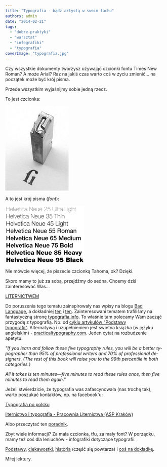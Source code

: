 ```yaml
---
title: "Typografia - bądź artystą w swoim fachu"
authors: admin
date: "2014-02-21"
tags:
  - "dobre-praktyki"
  - "warsztat"
  - "infografiki"
  - "typografia"
coverImage: "typografia.jpg"
---
```


Czy wszystkie dokumenty tworzysz używając czcionki fontu Times New Roman? A może
Arial? Raz na jakiś czas warto coś w życiu zmienić... na początek może być krój
pisma.

<!--truncate-->

Przede wszystkim wyjaśnijmy sobie jedną rzecz.

To jest czcionka:

![Obrazek](images/200px-Garamond_type_fi-ligature_2.jpg)

A to jest krój pisma (_font_):

![Obrazek](images/250px-Helvetica_Neue_typeface_weights.svg.png)

Nie mówcie więcej, że piszecie czcionką Tahoma, ok? Dzięki.

Skoro mamy to już za sobą, przejdźmy do sedna. Chcemy dziś zainteresować Was...

[LITERNICTWEM](http://pl.wikipedia.org/wiki/Liternictwo)

Do poruszenia tego tematu zainspirowały nas wpisy na blogu
[Bad Language](http://www.badlanguage.net/), a dokładniej
[ten](http://www.badlanguage.net/typography?utm_source=rss&utm_medium=rss&utm_campaign=typography)
i
[ten](http://www.badlanguage.net/creating-and-identifying-fonts?utm_source=rss&utm_medium=rss&utm_campaign=creating-and-identifying-fonts).
Zainteresowani tematem trafiliśmy na fantastyczną stronę
[typografia.info](http://typografia.info/). To właśnie tam polecamy Wam zacząć
przygodę z typografią. Np. od
[cyklu artykułów "Podstawy typografii"](http://typografia.info/artykuly/18-podstawy-typografii). Alternatywą
i uzupełnieniem jest świetna książka (w języku angielskim)
- [practicaltypography.com](http://practicaltypography.com/). Jeden cytat na
rozbudzenie apetytu:

_"If you learn and fol­low these five ty­pog­ra­phy rules, you will be a bet­ter
ty­pog­ra­ph­er than 95% of pro­fes­sion­al writ­ers and 70% of pro­fes­sion­al
de­sign­ers. (The rest of this book will raise you to the 99th per­centile in
both categories.)_

_All it takes is ten min­utes—five min­utes to read these rules once, then five
min­utes to read them again."_

Jeżeli stwierdzicie, że typografia was zafascynowała (nas trochę tak), warto
poszukać kontaktów, np. na facebook'u:

[Typografia po polsku](https://www.facebook.com/typolish?fref=ts)

[liternictwo i typografia - Pracownia Liternictwa (ASP Kraków)](https://www.facebook.com/liternictwo?fref=ts)

Albo przeczytać ten [poradnik](http://www.kentype.pl/?menu=31&group=guide).

Zbyt wiele informacji? Za mała czcionka, tfu, za mały font? W porządku, mamy też
coś dla leniuchów - infografiki dotyczące typografii:

[Podstawy](http://designinstruct.com/roundups/10-infographics-that-will-teach-you-about-typography/),
[ciekawostki](http://blog.psprint.com/designing/10-cool-typography-infographics/),
[historia](http://neomam.com/industry/7-typography-infographics/) (część się
powtarza) i
[coś na dokładkę](http://www.pinterest.com/Akimoto7/infographic-typographic/).

Miłej lektury.
